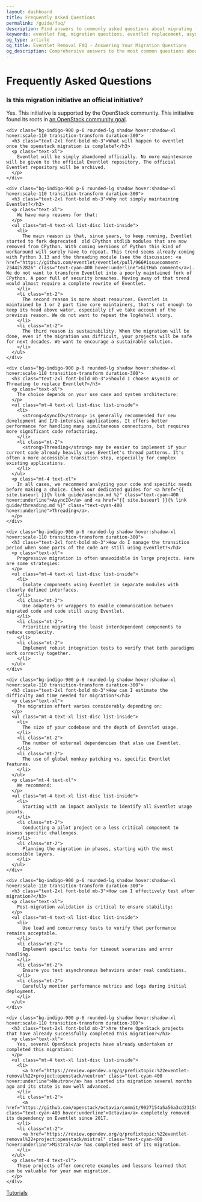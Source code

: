 ```yaml
---
layout: dashboard
title: Frequently Asked Questions
permalink: /guide/faq/
description: Find answers to commonly asked questions about migrating from Eventlet, including technical challenges, performance considerations, and practical solutions for specific use cases.
keywords: eventlet faq, migration questions, eventlet replacement, asyncio vs eventlet, threading vs eventlet, eventlet migration problems, transition challenges
og_type: article
og_title: Eventlet Removal FAQ - Answering Your Migration Questions
og_description: Comprehensive answers to the most common questions about migrating away from Eventlet to modern asynchronous alternatives.
---
```


<div>
  <h1 class="text-4xl font-bold mb-6">Frequently Asked Questions</h1>
  
  <div class="space-y-8">
    <div class="bg-indigo-900 p-6 rounded-lg shadow hover:shadow-xl hover:scale-110 transition-transform duration-300">
      <h3 class="text-2xl font-bold mb-3">Is this migration initiative an official initiative?</h3>
      <p class="text-xl">
        Yes. This initiative is supported by the OpenStack community. This initiative found its roots in <a href="https://review.opendev.org/c/openstack/governance/+/902585" class="text-cyan-400 hover:underline">an OpenStack community goal</a>.
      </p>
    </div>
    
    <div class="bg-indigo-900 p-6 rounded-lg shadow hover:shadow-xl hover:scale-110 transition-transform duration-300">
      <h3 class="text-2xl font-bold mb-3">What will happen to eventlet once the openstack migration is complete?</h3>
      <p class="text-xl">
        Eventlet will be simply abandoned officially. No more maintenance will be given to the official Eventlet repository. The official Eventlet repository will be archived.
      </p>
    </div>
    
    <div class="bg-indigo-900 p-6 rounded-lg shadow hover:shadow-xl hover:scale-110 transition-transform duration-300">
      <h3 class="text-2xl font-bold mb-3">Why not simply maintaining Eventlet?</h3>
      <p class="text-xl">
        We have many reasons for that:
      </p>
      <ul class="mt-4 text-xl list-disc list-inside">
        <li>
          The main reason is that, since years, to keep running, Eventlet started to fork deprecated  old CPython stdlib modules that are now removed from CPython. With coming versions of Python this kind of workaround will surely have to repeat. This trend seems already coming with Python 3.13 and the threading module (see the discussion: <a href="https://github.com/eventlet/eventlet/pull/966#issuecomment-2344252826" class="text-cyan-400 hover:underline">GitHub comment</a>). We do not want to transform Eventlet into a poorly maintained fork of CPython. A poor full of security breaches. Moving away of that trend would almost require a complete rewrite of Eventlet.
        </li>
        <li class="mt-2">
          The second reason is more about resources. Eventlet is maintained by 1 or 2 part time core maintainers, that's not enough to keep its head above water, especially if we take account of the previous reason. We do not want to repeat the log4shell story.
        </li>
        <li class="mt-2">
          The third reason is sustainability. When the migration will be done, even if the migration was difficult, your projects will be safe for next decades. We want to encourage a sustainable solution.
        </li>
      </ul>
    </div>
    
    <div class="bg-indigo-900 p-6 rounded-lg shadow hover:shadow-xl hover:scale-110 transition-transform duration-300">
      <h3 class="text-2xl font-bold mb-3">Should I choose AsyncIO or Threading to replace Eventlet?</h3>
      <p class="text-xl">
        The choice depends on your use case and system architecture:
      </p>
      <ul class="mt-4 text-xl list-disc list-inside">
        <li>
          <strong>AsyncIO</strong> is generally recommended for new development and I/O-intensive applications. It offers better performance for handling many simultaneous connections, but requires more significant code refactoring.
        </li>
        <li class="mt-2">
          <strong>Threading</strong> may be easier to implement if your current code already heavily uses Eventlet's thread patterns. It's often a more accessible transition step, especially for complex existing applications.
        </li>
      </ul>
      <p class="mt-4 text-xl">
        In all cases, we recommend analyzing your code and specific needs before making a choice. Check our dedicated guides for <a href="{{ site.baseurl }}{% link guide/asyncio.md %}" class="text-cyan-400 hover:underline">AsyncIO</a> and <a href="{{ site.baseurl }}{% link guide/threading.md %}" class="text-cyan-400 hover:underline">Threading</a>.
      </p>
    </div>
    
    <div class="bg-indigo-900 p-6 rounded-lg shadow hover:shadow-xl hover:scale-110 transition-transform duration-300">
      <h3 class="text-2xl font-bold mb-3">How do I manage the transition period when some parts of the code are still using Eventlet?</h3>
      <p class="text-xl">
        Progressive migration is often unavoidable in large projects. Here are some strategies:
      </p>
      <ul class="mt-4 text-xl list-disc list-inside">
        <li>
          Isolate components using Eventlet in separate modules with clearly defined interfaces.
        </li>
        <li class="mt-2">
          Use adapters or wrappers to enable communication between migrated code and code still using Eventlet.
        </li>
        <li class="mt-2">
          Prioritize migrating the least interdependent components to reduce complexity.
        </li>
        <li class="mt-2">
          Implement robust integration tests to verify that both paradigms work correctly together.
        </li>
      </ul>
    </div>
    
    <div class="bg-indigo-900 p-6 rounded-lg shadow hover:shadow-xl hover:scale-110 transition-transform duration-300">
      <h3 class="text-2xl font-bold mb-3">How can I estimate the difficulty and time needed for migration?</h3>
      <p class="text-xl">
        The migration effort varies considerably depending on:
      </p>
      <ul class="mt-4 text-xl list-disc list-inside">
        <li>
          The size of your codebase and the depth of Eventlet usage.
        </li>
        <li class="mt-2">
          The number of external dependencies that also use Eventlet.
        </li>
        <li class="mt-2">
          The use of global monkey patching vs. specific Eventlet features.
        </li>
      </ul>
      <p class="mt-4 text-xl">
        We recommend:
      </p>
      <ul class="mt-4 text-xl list-disc list-inside">
        <li>
          Starting with an impact analysis to identify all Eventlet usage points.
        </li>
        <li class="mt-2">
          Conducting a pilot project on a less critical component to assess specific challenges.
        </li>
        <li class="mt-2">
          Planning the migration in phases, starting with the most accessible layers.
        </li>
      </ul>
    </div>
    
    <div class="bg-indigo-900 p-6 rounded-lg shadow hover:shadow-xl hover:scale-110 transition-transform duration-300">
      <h3 class="text-2xl font-bold mb-3">How can I effectively test after migration?</h3>
      <p class="text-xl">
        Post-migration validation is critical to ensure stability:
      </p>
      <ul class="mt-4 text-xl list-disc list-inside">
        <li>
          Use load and concurrency tests to verify that performance remains acceptable.
        </li>
        <li class="mt-2">
          Implement specific tests for timeout scenarios and error handling.
        </li>
        <li class="mt-2">
          Ensure you test asynchronous behaviors under real conditions.
        </li>
        <li class="mt-2">
          Carefully monitor performance metrics and logs during initial deployment.
        </li>
      </ul>
    </div>
    
    <div class="bg-indigo-900 p-6 rounded-lg shadow hover:shadow-xl hover:scale-110 transition-transform duration-300">
      <h3 class="text-2xl font-bold mb-3">Are there OpenStack projects that have already successfully completed this migration?</h3>
      <p class="text-xl">
        Yes, several OpenStack projects have already undertaken or completed this migration:
      </p>
      <ul class="mt-4 text-xl list-disc list-inside">
        <li>
          <a href="https://review.opendev.org/q/prefixtopic:%22eventlet-removal%22+project:openstack/neutron" class="text-cyan-400 hover:underline">Neutron</a> has started its migration several months ago and its state is now well advanced.
        </li>
        <li class="mt-2">
          <a href="https://github.com/openstack/octavia/commit/9027154a5a56a3cd23150415c78fe50af2124a2e" class="text-cyan-400 hover:underline">Octavia</a> completely removed its dependency on Eventlet since 2017.
        </li>
        <li class="mt-2">
          <a href="https://review.opendev.org/q/prefixtopic:%22eventlet-removal%22+project:openstack/mistral" class="text-cyan-400 hover:underline">Mistral</a> has completed most of its migration.
        </li>
      </ul>
      <p class="mt-4 text-xl">
        These projects offer concrete examples and lessons learned that can be valuable for your own migration.
      </p>
    </div>
  </div>
</div>

<div class="mt-10 flex justify-between">
    <a href="{{ site.baseurl }}{% link guide/tutorials.md %}" class="inline-block bg-gradient-to-r from-yellow-400 to-yellow-600 text-gray-900 font-semibold py-3 px-8 rounded hover:scale-105 transition-transform">
        <i class="fas fa-arrow-left mr-2"></i>Tutorials
    </a>
    <div><!-- No next page --></div>
</div>


